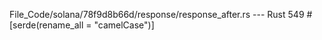 File_Code/solana/78f9d8b66d/response/response_after.rs --- Rust
                                                                                                                                                           549 #[serde(rename_all = "camelCase")]

